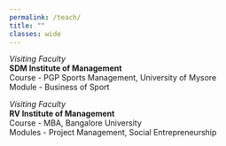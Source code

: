 ```yaml
---
permalink: /teach/
title: ""
classes: wide
---
```


*Visiting Faculty*  
**SDM Institute of Management**     
Course - PGP Sports Management, University of Mysore   
Module - Business of Sport

*Visiting Faculty*  
**RV Institute of Management**       
Course - MBA, Bangalore University     
Modules - Project Management, Social Entrepreneurship

